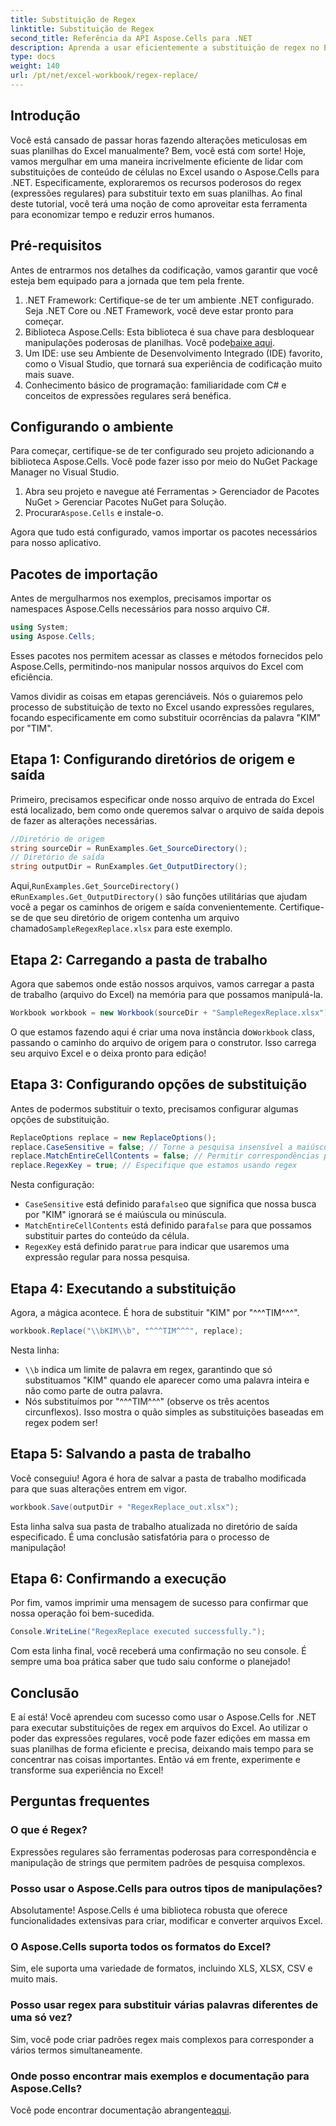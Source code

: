 ```yaml
---
title: Substituição de Regex
linktitle: Substituição de Regex
second_title: Referência da API Aspose.Cells para .NET
description: Aprenda a usar eficientemente a substituição de regex no Excel com o Aspose.Cells para .NET. Aumente a produtividade e a precisão em suas tarefas de planilha.
type: docs
weight: 140
url: /pt/net/excel-workbook/regex-replace/
---
```

## Introdução

Você está cansado de passar horas fazendo alterações meticulosas em suas planilhas do Excel manualmente? Bem, você está com sorte! Hoje, vamos mergulhar em uma maneira incrivelmente eficiente de lidar com substituições de conteúdo de células no Excel usando o Aspose.Cells para .NET. Especificamente, exploraremos os recursos poderosos do regex (expressões regulares) para substituir texto em suas planilhas. Ao final deste tutorial, você terá uma noção de como aproveitar esta ferramenta para economizar tempo e reduzir erros humanos.

## Pré-requisitos

Antes de entrarmos nos detalhes da codificação, vamos garantir que você esteja bem equipado para a jornada que tem pela frente.

1. .NET Framework: Certifique-se de ter um ambiente .NET configurado. Seja .NET Core ou .NET Framework, você deve estar pronto para começar.
2.  Biblioteca Aspose.Cells: Esta biblioteca é sua chave para desbloquear manipulações poderosas de planilhas. Você pode[baixe aqui](https://releases.aspose.com/cells/net/).
3. Um IDE: use seu Ambiente de Desenvolvimento Integrado (IDE) favorito, como o Visual Studio, que tornará sua experiência de codificação muito mais suave.
4. Conhecimento básico de programação: familiaridade com C# e conceitos de expressões regulares será benéfica.

## Configurando o ambiente

Para começar, certifique-se de ter configurado seu projeto adicionando a biblioteca Aspose.Cells. Você pode fazer isso por meio do NuGet Package Manager no Visual Studio.

1. Abra seu projeto e navegue até Ferramentas > Gerenciador de Pacotes NuGet > Gerenciar Pacotes NuGet para Solução.
2.  Procurar`Aspose.Cells` e instale-o.

Agora que tudo está configurado, vamos importar os pacotes necessários para nosso aplicativo.

## Pacotes de importação

Antes de mergulharmos nos exemplos, precisamos importar os namespaces Aspose.Cells necessários para nosso arquivo C#.

```csharp
using System;
using Aspose.Cells;
```

Esses pacotes nos permitem acessar as classes e métodos fornecidos pelo Aspose.Cells, permitindo-nos manipular nossos arquivos do Excel com eficiência.

Vamos dividir as coisas em etapas gerenciáveis. Nós o guiaremos pelo processo de substituição de texto no Excel usando expressões regulares, focando especificamente em como substituir ocorrências da palavra "KIM" por "TIM".

## Etapa 1: Configurando diretórios de origem e saída

Primeiro, precisamos especificar onde nosso arquivo de entrada do Excel está localizado, bem como onde queremos salvar o arquivo de saída depois de fazer as alterações necessárias.

```csharp
//Diretório de origem
string sourceDir = RunExamples.Get_SourceDirectory();
// Diretório de saída
string outputDir = RunExamples.Get_OutputDirectory();
```

 Aqui,`RunExamples.Get_SourceDirectory()` e`RunExamples.Get_OutputDirectory()` são funções utilitárias que ajudam você a pegar os caminhos de origem e saída convenientemente. Certifique-se de que seu diretório de origem contenha um arquivo chamado`SampleRegexReplace.xlsx` para este exemplo.

## Etapa 2: Carregando a pasta de trabalho

Agora que sabemos onde estão nossos arquivos, vamos carregar a pasta de trabalho (arquivo do Excel) na memória para que possamos manipulá-la.

```csharp
Workbook workbook = new Workbook(sourceDir + "SampleRegexReplace.xlsx");
```

 O que estamos fazendo aqui é criar uma nova instância do`Workbook` class, passando o caminho do arquivo de origem para o construtor. Isso carrega seu arquivo Excel e o deixa pronto para edição!

## Etapa 3: Configurando opções de substituição

Antes de podermos substituir o texto, precisamos configurar algumas opções de substituição.

```csharp
ReplaceOptions replace = new ReplaceOptions();
replace.CaseSensitive = false; // Torne a pesquisa insensível a maiúsculas e minúsculas
replace.MatchEntireCellContents = false; // Permitir correspondências parciais
replace.RegexKey = true; // Especifique que estamos usando regex
```

Nesta configuração:
- `CaseSensitive` está definido para`false`o que significa que nossa busca por "KIM" ignorará se é maiúscula ou minúscula.
- `MatchEntireCellContents` está definido para`false` para que possamos substituir partes do conteúdo da célula.
- `RegexKey` está definido para`true` para indicar que usaremos uma expressão regular para nossa pesquisa.

## Etapa 4: Executando a substituição

Agora, a mágica acontece. É hora de substituir "KIM" por "^^^TIM^^^".

```csharp
workbook.Replace("\\bKIM\\b", "^^^TIM^^^", replace);
```

Nesta linha:
- `\\b` indica um limite de palavra em regex, garantindo que só substituamos "KIM" quando ele aparecer como uma palavra inteira e não como parte de outra palavra.
- Nós substituímos por "^^^TIM^^^" (observe os três acentos circunflexos). Isso mostra o quão simples as substituições baseadas em regex podem ser!

## Etapa 5: Salvando a pasta de trabalho

Você conseguiu! Agora é hora de salvar a pasta de trabalho modificada para que suas alterações entrem em vigor.

```csharp
workbook.Save(outputDir + "RegexReplace_out.xlsx");
```

Esta linha salva sua pasta de trabalho atualizada no diretório de saída especificado. É uma conclusão satisfatória para o processo de manipulação!

## Etapa 6: Confirmando a execução

Por fim, vamos imprimir uma mensagem de sucesso para confirmar que nossa operação foi bem-sucedida.

```csharp
Console.WriteLine("RegexReplace executed successfully.");
```

Com esta linha final, você receberá uma confirmação no seu console. É sempre uma boa prática saber que tudo saiu conforme o planejado!

## Conclusão

E aí está! Você aprendeu com sucesso como usar o Aspose.Cells for .NET para executar substituições de regex em arquivos do Excel. Ao utilizar o poder das expressões regulares, você pode fazer edições em massa em suas planilhas de forma eficiente e precisa, deixando mais tempo para se concentrar nas coisas importantes. Então vá em frente, experimente e transforme sua experiência no Excel!

## Perguntas frequentes 

### O que é Regex?  
Expressões regulares são ferramentas poderosas para correspondência e manipulação de strings que permitem padrões de pesquisa complexos.

### Posso usar o Aspose.Cells para outros tipos de manipulações?  
Absolutamente! Aspose.Cells é uma biblioteca robusta que oferece funcionalidades extensivas para criar, modificar e converter arquivos Excel.

### O Aspose.Cells suporta todos os formatos do Excel?  
Sim, ele suporta uma variedade de formatos, incluindo XLS, XLSX, CSV e muito mais.

### Posso usar regex para substituir várias palavras diferentes de uma só vez?  
Sim, você pode criar padrões regex mais complexos para corresponder a vários termos simultaneamente.

### Onde posso encontrar mais exemplos e documentação para Aspose.Cells?  
 Você pode encontrar documentação abrangente[aqui](https://reference.aspose.com/cells/net/).